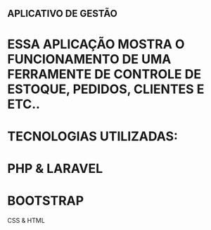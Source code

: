 ## APLICATIVO DE GESTÃO

# ESSA APLICAÇÃO MOSTRA O FUNCIONAMENTO DE UMA FERRAMENTE DE CONTROLE DE ESTOQUE, PEDIDOS, CLIENTES E ETC..

# TECNOLOGIAS UTILIZADAS:

# PHP & LARAVEL
# BOOTSTRAP
CSS & HTML
